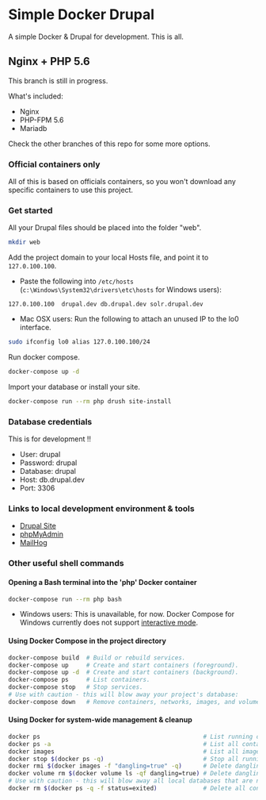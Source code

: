 # Simple Docker Drupal

A simple Docker & Drupal for development. This is all.

## Nginx + PHP 5.6

This branch is still in progress.

What's included:

- Nginx
- PHP-FPM 5.6
- Mariadb

Check the other branches of this repo for some more options.

### Official containers only

All of this is based on officials containers, so you won't download any
specific containers to use this project.

### Get started

All your Drupal files should be placed into the folder "web".

```sh
mkdir web
```

Add the project domain to your local Hosts file, and point it to
`127.0.100.100`.

* Paste the following into `/etc/hosts` (`c:\Windows\System32\drivers\etc\hosts`
  for Windows users):

```
127.0.100.100  drupal.dev db.drupal.dev solr.drupal.dev
```

* Mac OSX users: Run the following to attach an unused IP to the lo0 interface.

```sh
sudo ifconfig lo0 alias 127.0.100.100/24
```

Run docker compose.

```sh
docker-compose up -d
```

Import your database or install your site.

```sh
docker-compose run --rm php drush site-install
```

### Database credentials
This is for development !!

- User: drupal
- Password: drupal
- Database: drupal
- Host: db.drupal.dev
- Port: 3306

### Links to local development environment & tools

- [Drupal Site](http://drupal.dev)
- [phpMyAdmin](http://drupal.dev:8080)
- [MailHog](http://drupal.dev:8025)

### Other useful shell commands

#### Opening a Bash terminal into the 'php' Docker container

```sh
docker-compose run --rm php bash
```

- Windows users: This is unavailable, for now. Docker Compose for Windows
  currently does not support
  [interactive mode](https://github.com/docker/compose/issues/3194).

#### Using Docker Compose in the project directory

```sh
docker-compose build  # Build or rebuild services.
docker-compose up     # Create and start containers (foreground).
docker-compose up -d  # Create and start containers (background).
docker-compose ps     # List containers.
docker-compose stop   # Stop services.
# Use with caution - this will blow away your project's database:
docker-compose down   # Remove containers, networks, images, and volumes.
```

#### Using Docker for system-wide management & cleanup

```sh
docker ps                                              # List running containers.
docker ps -a                                           # List all containers.
docker images                                          # List all images.
docker stop $(docker ps -q)                            # Stop all running containers
docker rmi $(docker images -f "dangling=true" -q)      # Delete dangling images.
docker volume rm $(docker volume ls -qf dangling=true) # Delete dangling volumes.
# Use with caution - this will blow away all local databases that are not running:
docker rm $(docker ps -q -f status=exited)             # Delete all containers that are stopped.
```
